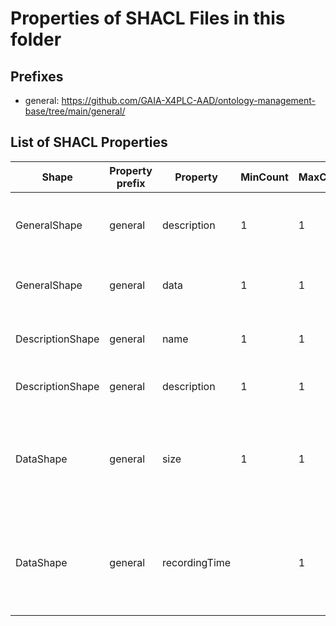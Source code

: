 # Properties of SHACL Files in this folder

## Prefixes

- general: <https://github.com/GAIA-X4PLC-AAD/ontology-management-base/tree/main/general/>

## List of SHACL Properties

| Shape | Property prefix | Property | MinCount | MaxCount | Description | Datatype/NodeKind | Filename |
| --- | --- | --- | --- | --- | --- | --- | --- |
| GeneralShape | general | description | 1 | 1 | General text based description of the simulation asset. |  | general_shacl.ttl |
| GeneralShape | general | data | 1 | 1 | Data properties of the simulation asset. |  | general_shacl.ttl |
| DescriptionShape | general | name | 1 | 1 | A human readable name of the entity. | <http://www.w3.org/2001/XMLSchema#string> | general_shacl.ttl |
| DescriptionShape | general | description | 1 | 1 | A free text description of the entity. | <http://www.w3.org/2001/XMLSchema#string> | general_shacl.ttl |
| DataShape | general | size | 1 | 1 | Size of the data file(s) (e.g. xodr, 3d model zip) to be downloaded in MB (megabyte). | <http://www.w3.org/2001/XMLSchema#float> | general_shacl.ttl |
| DataShape | general | recordingTime |  | 1 | Time of data acquisition used to generate the asset, if partial measurement: oldest date | <http://www.w3.org/2001/XMLSchema#dateTime> | general_shacl.ttl |
